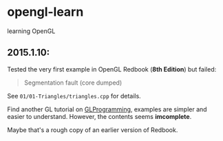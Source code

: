 # opengl-learn

learning OpenGL

## 2015.1.10:

Tested the very first example in OpenGL Redbook (**8th Edition**) but failed:
> Segmentation fault (core dumped)

See `01/01-Triangles/triangles.cpp` for details.

Find another GL tutorial on [GLProgramming](http://www.glprogramming.com/red/index.html),
examples are simpler and easier to understand.
However, the contents seems **imcomplete**.

Maybe that's a rough copy of an earlier version of Redbook.
